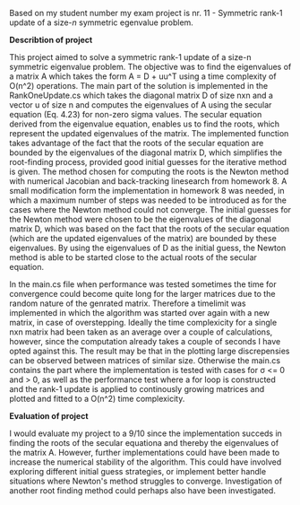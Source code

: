 Based on my student number my exam project is nr. 11 - Symmetric rank-1 update of a size-*n* symmetric egenvalue problem.

**Describtion of project**

This project aimed to solve a symmetric rank-1 update of a size-n symmetric eigenvalue problem. The objective was to find the eigenvalues of a matrix A which takes the form A = D + uu^T using a time complexity of O(n^2) operations. The main part of the solution is implemented in the RankOneUpdate.cs which takes the diagonal matrix D of size nxn and a vector u of size n and computes the eigenvalues of A using the secular equation (Eq. 4.23) for non-zero sigma values. The secular equation derived from the eigenvalue equation, enables us to find the roots, which represent the updated eigenvalues of the matrix. The implemented function takes advantage of the fact that the roots of the secular equation are bounded by the eigenvalues of the diagonal matrix D, which simplifies the root-finding process, provided good initial guesses for the iterative method is given. The method chosen for computing the roots is the Newton method with numerical Jacobian and back-tracking linesearch from homework 8. A small modification form the implementation in homework 8 was needed, in which a maximum number of steps was needed to be introduced as for the cases where the Newton method could not converge. The initial guesses for the Newton method were chosen to be the eigenvalues of the diagonal matrix D, which was based on the fact that the roots of the secular equation (which are the updated eigenvalues of the matrix) are bounded by these eigenvalues. By using the eigenvalues of D as the initial guess, the Newton method is able to be started close to the actual roots of the secular equation.

In the main.cs file when performance was tested sometimes the time for convergence could become quite long for the larger matrices due to the random nature of the genrated matrix. Therefore a timelimit was implemented in which the algorithm was started over again with a new matrix, in case of overstepping. Ideally the time complexicity for a single nxn matrix had been taken as an average over a couple of calculations, however, since the computation already takes a couple of seconds I have opted against this. The result may be that in the plotting large discrepensies can be observed between matrices of similar size. Otherwise the main.cs contains the part where the implementation is tested with cases for σ <= 0 and > 0, as well as the performance test where a for loop is constructed and the rank-1 update is applied to continously growing matrices and plotted and fitted to a O(n^2) time complexicity.


**Evaluation of project**

I would evaluate my project to a 9/10 since the implementation succeds in finding the roots of the secular equationa and thereby the eigenvalues of the matrix A. However, further implementations could have been made to increase the numerical stability of the algorithm. This could have involved exploring different initial guess strategies, or implement better handle situations where Newton's method struggles to converge. Investigation of another root finding method could perhaps also have been investigated.
